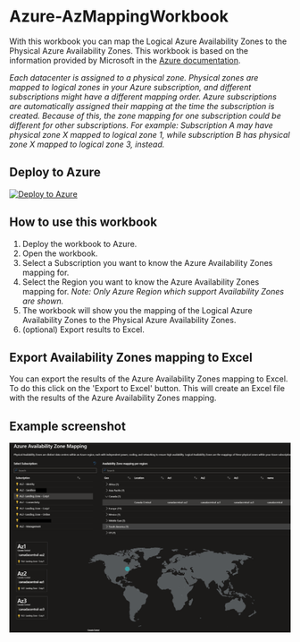 # Azure-AzMappingWorkbook

With this workbook you can map the Logical Azure Availability Zones to the Physical Azure Availability Zones. This workbook is based on the information provided by Microsoft in the [Azure documentation](https://docs.microsoft.com/en-us/azure/availability-zones/az-overview). 

*Each datacenter is assigned to a physical zone. Physical zones are mapped to logical zones in your Azure subscription, and different subscriptions might have a different mapping order. Azure subscriptions are automatically assigned their mapping at the time the subscription is created. Because of this, the zone mapping for one subscription could be different for other subscriptions. For example: Subscription A may have physical zone X mapped to logical zone 1, while subscription B has physical zone X mapped to logical zone 3, instead.*

## Deploy to Azure
[![Deploy to Azure](https://aka.ms/deploytoazurebutton)](https%3A%2F%2Fraw.githubusercontent.com%2FPieterbasNagengast%2FAzure-AzMappingWorkbook%2Frefs%2Fheads%2Fmain%2FARM%2Fmain.json)

## How to use this workbook

1. Deploy the workbook to Azure.
2. Open the workbook.
3. Select a Subscription you want to know the Azure Availability Zones mapping for.
4. Select the Region you want to know the Azure Availability Zones mapping for. *Note: Only Azure Region which support Availability Zones are shown.*
5. The workbook will show you the mapping of the Logical Azure Availability Zones to the Physical Azure Availability Zones.
6. (optional) Export results to Excel.

## Export Availability Zones mapping to Excel
You can export the results of the Azure Availability Zones mapping to Excel. To do this click on the 'Export to Excel' button. This will create an Excel file with the results of the Azure Availability Zones mapping.

## Example screenshot

![example screenshot](./images/Screenshot-Workbook-AzMapping.png)

